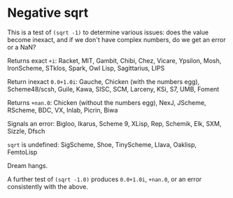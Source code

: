# Negative sqrt

This is a test of `(sqrt -1)` to determine various issues: does the value become inexact, and if we don't have complex numbers, do we get an error or a NaN?

Returns exact `+i`:  Racket, MIT, Gambit, Chibi, Chez, Vicare, Ypsilon, Mosh, IronScheme, STklos, Spark, Owl Lisp, Sagittarius, LIPS

Return inexact `0.0+1.0i`: Gauche, Chicken (with the numbers egg), Scheme48/scsh, Guile, Kawa, SISC, SCM, Larceny, KSi, S7, UMB, Foment

Returns `+nan.0`: Chicken (without the numbers egg), NexJ, JScheme, RScheme, BDC, VX, Inlab, Picrin, Biwa

Signals an error: Bigloo, Ikarus, Scheme 9, XLisp, Rep, Schemik, Elk, SXM, Sizzle, Dfsch

`sqrt` is undefined: SigScheme, Shoe, TinyScheme, Llava, Oaklisp, FemtoLisp

Dream hangs.

A further test of `(sqrt -1.0)` produces `0.0+1.0i`, `+nan.0`, or an error consistently with the above.
